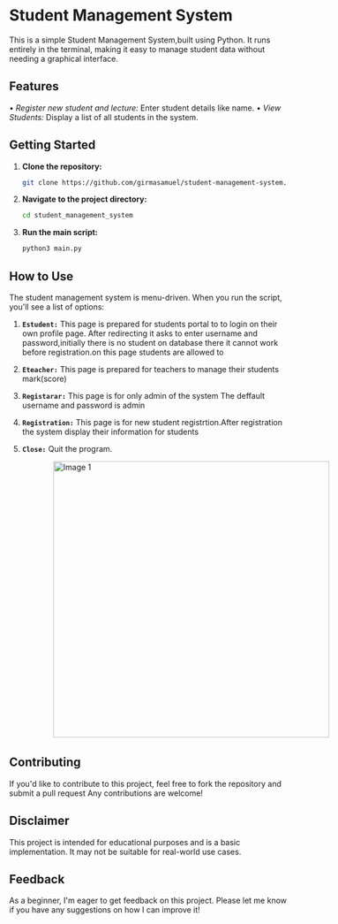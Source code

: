 # Student Management System

This is a simple Student Management System,built using Python. It runs entirely in the terminal, making it easy to manage student data without needing a graphical interface.

## Features

• *Register new student and lecture:*  Enter student details like name.
• *View Students:* Display a list of all students in the system.



## Getting Started

1. **Clone the repository:**
         
      ```bash
   git clone https://github.com/girmasamuel/student-management-system.git```

3. **Navigate to the project directory:**
   ```bash
   cd student_management_system
   
4. **Run the main script:**
    ```bash
    python3 main.py

## How to Use

The student management system is menu-driven. When you run the script, you'll see a list of options:

1. **```Estudent:```** This page is prepared for students portal to to login on their own profile page.
After redirecting it asks to enter username and password,initially there is no student on database there it cannot work before registration.on this page students are allowed to

2. **```Eteacher:```** This page is prepared for teachers to manage their students mark(score)

3. **```Registarar:```** This page is for only admin of the system
                  The deffault username and password is admin

4. **```Registration:```** This page is for new student registrtion.After registration the system display their information for students

5. **```Close:```** Quit the program.


  <div style="width: 500px;margin-left: 5rem;overflow-x: auto; white-space: nowrap;">
    <img src="Images/Screenshot 2024-08-01 3.43.30 PM.png" alt="Image 1" style="display: inline-block; width: 500px; margin-right: 20px;">
    <img src="Images/Screenshot 2024-08-01 3.44.10 PM.png" alt="Image 2" style="display: inline-block; width: 500px; margin-right: 10px;">
    <img src="Images/Screenshot 2024-08-01 3.23.22 PM.png" alt="Image 2" style="display: inline-block; width: 500px; margin-right: 10px;">
    <img src="Images/Screenshot 2024-08-01 3.24.57 PM.png" alt="Image 2" style="display: inline-block; width: 500px; margin-right: 10px;">
    <img src="Images/Screenshot 2024-08-01 3.25.48 PM.png" alt="Image 3" style="display: inline-block; width: 500px;">
  </div>


## Contributing

If you'd like to contribute to this project, feel free to fork the repository and submit a pull request Any contributions are welcome!

## Disclaimer

This project is intended for educational purposes and is a basic implementation. It may not be suitable for real-world use cases.

## Feedback

As a beginner, I'm eager to get feedback on this project. Please let me know if you have any suggestions on how I can improve it!

